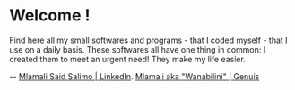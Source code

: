 # Welcome !

Find here all my small softwares and programs - that I coded myself - that I use on a daily basis. 
These softwares all have one thing in common: I created them to meet an urgent need! 
They make my life easier.

--
[Mlamali Said Salimo | LinkedIn](https://www.linkedin.com/in/mlamalisaidsalimo/).
[Mlamali aka "Wanabilini" | Genuis ](genius.com/artists/Wanabilini)
